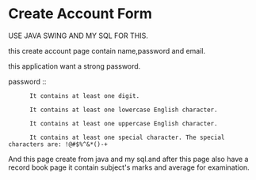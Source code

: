 # Create Account Form

USE JAVA SWING AND MY SQL FOR THIS.


this create account page contain name,password and email.


this application want a strong password.


password :: 

          It contains at least one digit.
          
          It contains at least one lowercase English character.
          
          It contains at least one uppercase English character.
          
          It contains at least one special character. The special characters are: !@#$%^&*()-+
          
          
          
          
 And this page create from java and my sql.and after this page also have a record book page it contain subject's marks and average for examination.

